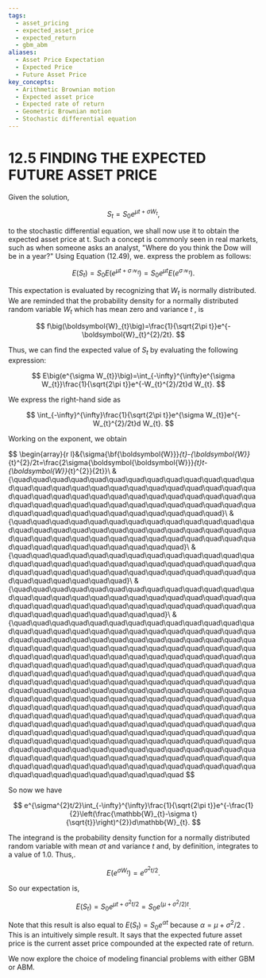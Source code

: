 ```yaml
---
tags:
  - asset_pricing
  - expected_asset_price
  - expected_return
  - gbm_abm
aliases:
  - Asset Price Expectation
  - Expected Price
  - Future Asset Price
key_concepts:
  - Arithmetic Brownian motion
  - Expected asset price
  - Expected rate of return
  - Geometric Brownian motion
  - Stochastic differential equation
---
```


# 12.5 FINDING THE EXPECTED FUTURE ASSET PRICE

Given the solution,

$$
S_{t}=S_{0}e^{\mu t+\sigma W_{t}},
$$

to the stochastic differential equation, we shall now use it to obtain the expected asset price at t. Such a concept is commonly seen in real markets, such as when someone asks an analyst, "Where do you think the Dow will be in a year?" Using Equation (12.49), we. express the problem as follows:

$$
E(S_{t})=S_{0}E\left(e^{\mu t+\sigma{\mathcal{W}}_{t}}\right)=S_{0}e^{\mu t}E\left(e^{\sigma{\mathcal{W}}_{t}}\right).
$$

This expectation is evaluated by recognizing that $\mathbf{}\mathbf{}{W}_{t}$ is normally distributed. We are reminded that the probability density for a normally distributed random variable $\mathbf{}\mathbf{}{W}_{t}$ which has mean zero and variance $t$ , is

$$
f\big(\boldsymbol{W}_{t}\big)=\frac{1}{\sqrt{2\pi t}}e^{-\boldsymbol{W}_{t}^{2}/2t}.
$$

Thus, we can find the expected value of $S_{t}$ by evaluating the following expression:

$$
E\big(e^{\sigma W_{t}}\big)=\int_{-\infty}^{\infty}e^{\sigma W_{t}}\frac{1}{\sqrt{2\pi t}}e^{-W_{t}^{2}/2t}d W_{t}.
$$

We express the right-hand side as

$$
\int_{-\infty}^{\infty}\frac{1}{\sqrt{2\pi t}}e^{\sigma W_{t}}e^{-W_{t}^{2}/2t}d W_{t}.
$$

Working on the exponent, we obtain

$$
\begin{array}{r l}&{\sigma{\bf{\boldsymbol{W}}}_{t}-{\boldsymbol{W}}_{t}^{2}/2t=\frac{2\sigma{\boldsymbol{\boldsymbol{W}}}_{t}t-{\boldsymbol{W}}_{t}^{2}}{2t}}\ &{\quad\quad\quad\quad\quad\quad\quad\quad\quad\quad\quad\quad\quad\quad\quad\quad\quad\quad\quad\quad\quad\quad\quad\quad\quad\quad\quad\quad\quad\quad\quad\quad\quad\quad\quad\quad\quad\quad\quad\quad\quad\quad\quad\quad\quad\quad\quad\quad\quad\quad\quad\quad\quad\quad\quad\quad\quad\quad\quad\quad\quad\quad\quad}\ &{\quad\quad\quad\quad\quad\quad\quad\quad\quad\quad\quad\quad\quad\quad\quad\quad\quad\quad\quad\quad\quad\quad\quad\quad\quad\quad\quad\quad\quad\quad\quad\quad\quad\quad\quad\quad\quad\quad\quad\quad\quad\quad\quad\quad\quad\quad\quad\quad}\ &{\quad\quad\quad\quad\quad\quad\quad\quad\quad\quad\quad\quad\quad\quad\quad\quad\quad\quad\quad\quad\quad\quad\quad\quad\quad\quad\quad\quad\quad\quad\quad\quad\quad\quad\quad\quad\quad\quad\quad\quad\quad\quad\quad\quad\quad}\ &{\quad\quad\quad\quad\quad\quad\quad\quad\quad\quad\quad\quad\quad\quad\quad\quad\quad\quad\quad\quad\quad\quad\quad\quad\quad\quad\quad\quad\quad\quad\quad\quad\quad\quad\quad\quad\quad\quad\quad\quad\quad\quad\quad\quad\quad\quad\quad}\ &{\quad\quad\quad\quad\quad\quad\quad\quad\quad\quad\quad\quad\quad\quad\quad\quad\quad\quad\quad\quad\quad\quad\quad\quad\quad\quad\quad\quad\quad\quad\quad\quad\quad\quad\quad\quad\quad\quad\quad\quad\quad\quad\quad\quad\quad\quad\quad\quad\quad\quad\quad\quad\quad\quad\quad\quad\quad\quad\quad\quad\quad\quad\quad\quad\quad\quad\quad\quad\quad\quad\quad\quad\quad\quad\quad\quad\quad\quad\quad\quad\quad\quad\quad\quad\quad\quad\quad\quad\quad\quad\quad\quad\quad\quad\quad\quad\quad\quad\quad\quad\quad\quad\quad\quad\quad\quad\quad\quad\quad\quad\quad\quad\quad\quad\quad\quad\quad\quad\quad\quad\quad\quad\quad\quad\quad\quad\quad\quad\quad\quad\quad\quad\quad\quad\quad\quad\quad\quad\quad\quad\quad\quad\quad\quad\quad\quad\quad\quad\quad\quad\quad\quad\quad\quad\quad\quad\quad\quad\quad\quad\quad\quad\quad\quad\quad\quad\quad\quad\quad\quad\quad\quad\quad\quad\quad\quad\quad\quad\quad\quad\quad\quad\quad\quad\quad\quad\quad\quad\quad\quad\quad\quad\quad\quad\quad\quad\quad\quad\quad\quad\quad\quad\quad\quad\quad\quad\quad\quad\quad\quad\quad\quad\quad\quad\quad\quad\quad\quad\quad\quad\quad\quad\quad\quad\quad\quad\quad\quad\quad\quad\quad\quad\quad\quad\quad\quad\quad\quad\quad\quad\quad\quad\quad
$$

So now we have

$$
e^{\sigma^{2}t/2}\int_{-\infty}^{\infty}\frac{1}{\sqrt{2\pi t}}e^{-\frac{1}{2}\left(\frac{\mathbb{W}_{t}-\sigma t}{\sqrt{t}}\right)^{2}}d\mathbb{W}_{t}.
$$

The integrand is the probability density function for a normally distributed random variable with mean $\sigma t$ and variance $t$ and, by definition, integrates to a value of 1.0. Thus,.

$$
E\big(e^{\sigma W_{t}}\big)=e^{\sigma^{2}t/2}.
$$

So our expectation is,

$$
E\left(S_{t}\right)=S_{0}e^{\mu t+\sigma^{2}t/2}=S_{0}e^{(\mu+\sigma^{2}/2)t}.
$$

Note that this result is also equal to $E(S_{t})=S_{0}e^{\alpha t}$ because $\alpha=\mu+\sigma^{2}/2$ . This is an intuitively simple result. It says that the expected future asset price is the current asset price compounded at the expected rate of return.

We now explore the choice of modeling financial problems with either GBM or ABM.
